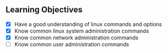 ## Learning Objectives
- [x] Have a good understanding of linux commands and options
- [x] Know common linux system administration commands
- [x] Know common network administration commands
- [ ] Know common user administration commands
